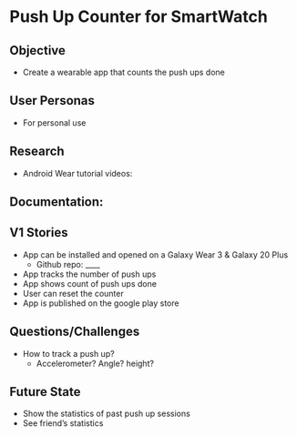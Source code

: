 # Push Up Counter for SmartWatch

## Objective
* Create a wearable app that counts the push ups done

## User Personas
* For personal use

## Research
* Android Wear tutorial videos:

## Documentation:

## V1 Stories
* App can be installed and opened on a Galaxy Wear 3 & Galaxy 20 Plus
  * Github repo: ____
* App tracks the number of push ups
* App shows count of push ups done
* User can reset the counter
* App is published on the google play store

## Questions/Challenges
* How to track a push up?
  * Accelerometer? Angle? height?

## Future State
* Show the statistics of past push up sessions
* See friend’s statistics

